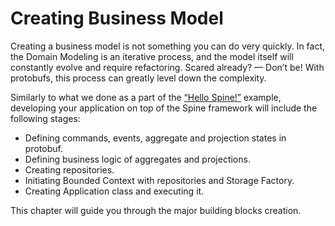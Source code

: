 # Creating Business Model

Creating a business model is not something you can do very quickly. In fact, the Domain Modeling is an iterative process, and the model itself will constantly evolve and require refactoring. Scared already? — Don’t be! With protobufs, this process can greatly level down the complexity. 

Similarly to what we done as a part of the [“Hello Spine!”](/getting-started/index.md) example, developing your application on top of the Spine framework will include the following stages:
* Defining commands, events, aggregate and projection states in protobuf.
* Defining business logic of aggregates and projections.
* Creating repositories.
* Initiating Bounded Context with repositories and Storage Factory.
* Creating Application class and executing it.

This chapter will guide you through the major building blocks creation. 